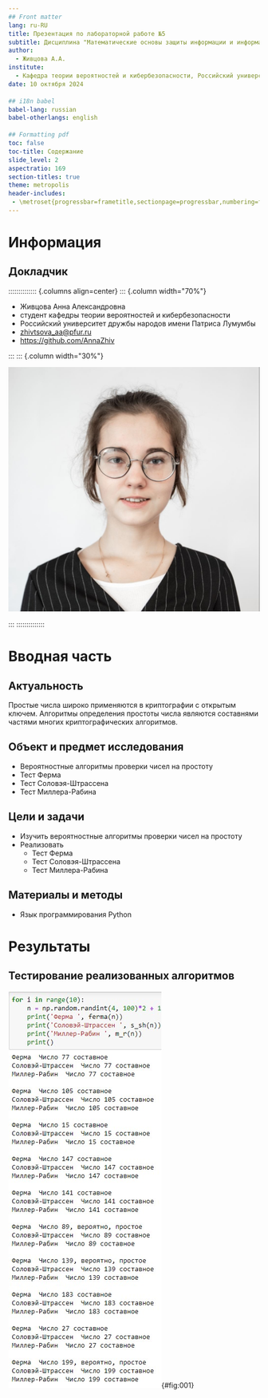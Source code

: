 ```yaml
---
## Front matter
lang: ru-RU
title: Презентация по лабораторной работе №5
subtitle: Дисциплина "Математические основы защиты информации и информационной безопасности"
author:
  - Живцова А.А.
institute:
  - Кафедра теории вероятностей и кибербезопасности, Российский университет дружбы народов имени Патриса Лумумбы, Москва, Россия
date: 10 октября 2024

## i18n babel
babel-lang: russian
babel-otherlangs: english

## Formatting pdf
toc: false
toc-title: Содержание
slide_level: 2
aspectratio: 169
section-titles: true
theme: metropolis
header-includes:
 - \metroset{progressbar=frametitle,sectionpage=progressbar,numbering=fraction}
---
```


# Информация

## Докладчик

:::::::::::::: {.columns align=center}
::: {.column width="70%"}

  * Живцова Анна Александровна
  * студент кафедры теории вероятностей и кибербезопасности
  * Российский университет дружбы народов имени Патриса Лумумбы
  * [zhivtsova_aa@pfur.ru](mailto:zhivtsova_aa@pfur.ru)
  * <https://github.com/AnnaZhiv>

:::
::: {.column width="30%"}

![](./image/photo.jpg)

:::
::::::::::::::

# Вводная часть

## Актуальность

Простые числа широко применяются в криптографии с открытым ключем.  Алгоритмы определения простоты числа являются составнями частями многих криптографических алгоритмов.   

## Объект и предмет исследования

- Вероятностные алгоритмы проверки чисел на простоту    
- Тест Ферма    
- Тест Соловэя-Штрассена      
- Тест Миллера-Рабина        

## Цели и задачи

- Изучить вероятностные алгоритмы проверки чисел на простоту     
- Реализовать     
  - Тест Ферма     
  - Тест Соловэя-Штрассена      
  - Тест Миллера-Рабина         

## Материалы и методы

- Язык программирования Python    

# Результаты

## Тестирование реализованных алгоритмов

![Тестирование вероятностных алгоритмов проверки на простоту](image/001.jpg){#fig:001}
